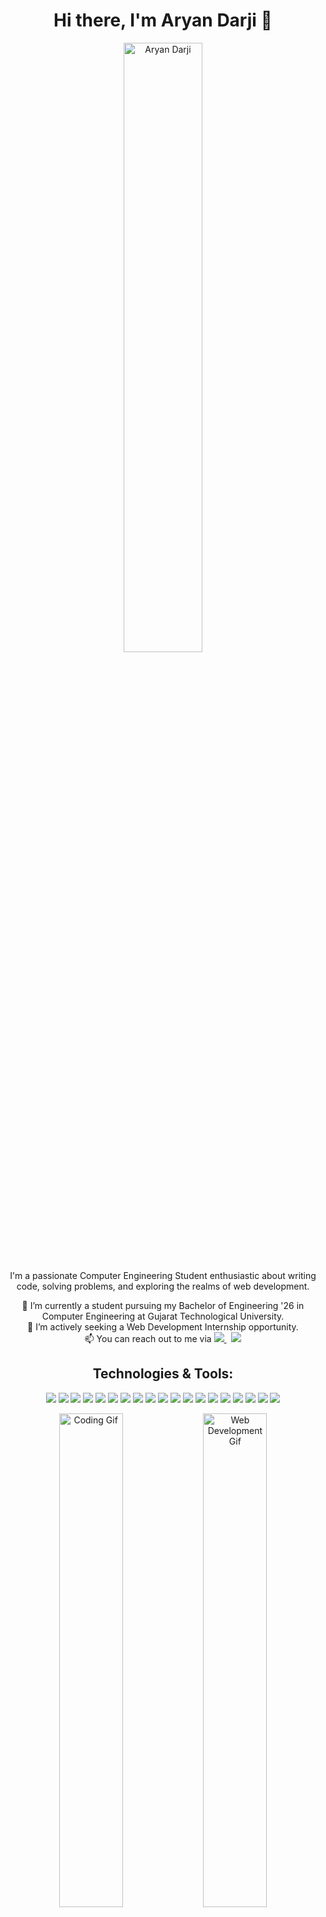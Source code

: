 <h1 align="center">Hi there, I'm Aryan Darji 👋</h1>

<!-- Profile Image -->
<p align="center">
  <img width="50%" alt="Aryan Darji" src="https://user-images.githubusercontent.com/48678280/88862734-4903af80-d201-11ea-968b-9c939d88a37c.gif">
</p>

<!-- About Me -->
<p align="center">I'm a passionate Computer Engineering Student enthusiastic about writing code, solving problems, and exploring the realms of web development.</p>

<!-- Current Status -->
<p align="center">🔭 I’m currently a student pursuing my Bachelor of Engineering '26 in Computer Engineering at Gujarat Technological University.<br>
👯 I’m actively seeking a Web Development Internship opportunity.<br>
📫 You can reach out to me via 
  <a href="https://www.linkedin.com/in/aryan-darji-428688254/" target="_blank">
    <img src="https://img.shields.io/badge/LinkedIn-Connect-blue?style=flat&logo=linkedin">
  </a>
  &nbsp;
  <a href="mailto:aryandarji2005@gmail.com" target="_blank">
    <img src="https://img.shields.io/badge/Gmail-Contact-red?style=flat&logo=gmail">
  </a>
</p>

<!-- Technologies and Tools -->
<h2 align="center">Technologies & Tools:</h2>
<p align="center">
  <img src="https://img.shields.io/badge/HTML5-HTML5-orange?style=flat&logo=html5">
  <img src="https://img.shields.io/badge/CSS3-CSS3-blue?style=flat&logo=css3">
  <img src="https://img.shields.io/badge/JavaScript-JavaScript-yellow?style=flat&logo=javascript">
  <img src="https://img.shields.io/badge/Node.js-Node.js-green?style=flat&logo=node.js">
  <img src="https://img.shields.io/badge/React-React-blue?style=flat&logo=react">
  <img src="https://img.shields.io/badge/Chart.js-Chart.js-blue?style=flat&logo=chart.js">
  <img src="https://img.shields.io/badge/D3.js-D3.js-orange?style=flat&logo=d3.js">
  <img src="https://img.shields.io/badge/Java-Java-yellow?style=flat&logo=java">
  <img src="https://img.shields.io/badge/SQL-SQL-blue?style=flat&logo=postgresql">
  <img src="https://img.shields.io/badge/MongoDB-MongoDB-green?style=flat&logo=mongodb">
  <img src="https://img.shields.io/badge/PHP-PHP-purple?style=flat&logo=php">
  <img src="https://img.shields.io/badge/Figma-Figma-purple?style=flat&logo=figma">
  <img src="https://img.shields.io/badge/Photoshop-Photoshop-blue?style=flat&logo=adobe-photoshop">
  <img src="https://img.shields.io/badge/Git-Git-red?style=flat&logo=git">
  <img src="https://img.shields.io/badge/Visual Studio-Visual Studio-blue?style=flat&logo=visual-studio">
  <img src="https://img.shields.io/badge/JIRA-JIRA-blue?style=flat&logo=jira">
  <img src="https://img.shields.io/badge/Replit-Replit-yellow?style=flat&logo=replit">
  <img src="https://img.shields.io/badge/Webflow-Webflow-orange?style=flat&logo=webflow">
  <img src="https://img.shields.io/badge/Framer-Framer-green?style=flat&logo=framer">
</p>

<!-- Animated Gifs -->
<p align="center">
  <img width="45%" alt="Coding Gif" src="https://media.giphy.com/media/ZVik7pBtu9dNS/giphy.gif">
  <img width="45%" alt="Web Development Gif" src="https://media.giphy.com/media/dxn6fRlTIShoeBr69N/giphy.gif">
</p>

<!-- Fun Fact -->
<h3 align="center">Fun Fact:</h3>
<p align="center">I can speak four languages fluently: English, Hindi, Gujarati, and JavaScript! 😉</p>

<!-- Footer -->
<h4 align="center">Thanks for visiting! Let's connect and collaborate on some exciting projects!</h4>
